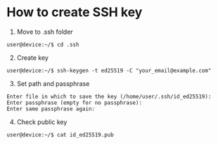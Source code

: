 # How to create SSH key
1. Move to .ssh folder
```console
user@device:~/$ cd .ssh
```

2. Create key
```console
user@device:~/$ ssh-keygen -t ed25519 -C "your_email@example.com"
```

3. Set path and passphrase
```console
Enter file in which to save the key (/home/user/.ssh/id_ed25519): 
Enter passphrase (empty for no passphrase): 
Enter same passphrase again:
```

4. Check public key
```console
user@device:~/$ cat id_ed25519.pub
```
